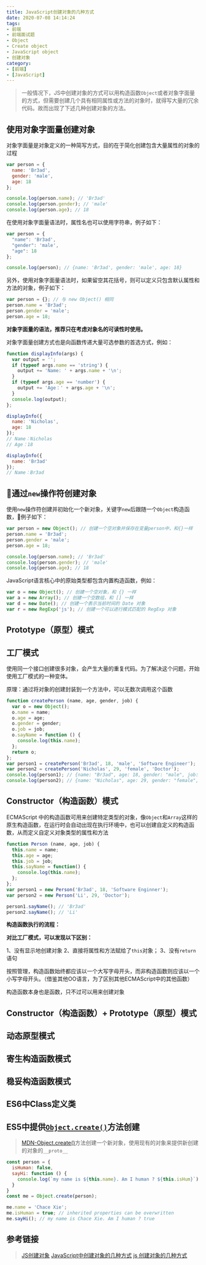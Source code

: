```yaml
---
title: JavaScript创建对象的几种方式
date: 2020-07-08 14:14:24
tags:
- 前端
- 前端面试题
- Object
- Create object
- JavaScript object
- 创建对象
category:
- [前端]
- [JavaScript]
---
```


> 一般情况下，JS中创建对象的方式可以用构造函数`Object`或者对象字面量的方式，但需要创建几个具有相同属性或方法的对象时，就得写大量的冗余代码。故而出现了下述几种创建对象的方法。

## 使用对象字面量创建对象

对象字面量是对象定义的一种简写方式，目的在于简化创建包含大量属性的对象的过程

```javascript
var person = {
  name: 'Br3ad',
  gender: 'male',
  age: 18
};

console.log(person.name); // 'Br3ad'
console.log(person.gender); // 'male'
console.log(person.age); // 18
```

在使用对象字面量语法时，属性名也可以使用字符串，例子如下：

```javascript
var person = {
  "name": 'Br3ad',
  "gender": 'male',
  "age": 18
};

console.log(person); // {name: 'Br3ad', gender: 'male', age: 18}
```

另外，使用对象字面量语法时，如果留空其花括号，则可以定义只包含默认属性和方法的对象，例子如下：

```javascript
var person = {}; // 与 new Object() 相同
person.name = 'Br3ad';
person.gender = 'male';
person.age = 18;
```

**对象字面量的语法，推荐只在考虑对象名的可读性时使用。**

对象字面量创建方式也是向函数传递大量可选参数的首选方式，例如：

```javascript
function displayInfo(args) {
  var output = '';
  if (typeof args.name == 'string') {
    output += 'Name: ' + args.name + '\n';
  }
  if (typeof args.age == 'number') {
    output += 'Age：' + args.age + '\n';
  }
  console.log(output);
};

displayInfo({
  name: 'Nicholas',
  age: 18
});
// Name：Nicholas
// Age：18

displayInfo({
  name: 'Br3ad'
});
// Name：Br3ad
```

## 通过`new`操作符创建对象

使用`new`操作符创建并初始化一个新对象，关键字`new`后跟随一个`Object`构造函数，例子如下：

```javascript
var person = new Object(); // 创建一个空对象并保存在变量person中，和{}一样
person.name = 'Br3ad';
person.gender = 'male';
person.age = 18;

console.log(person.name); // 'Br3ad'
console.log(person.gender); // 'male'
console.log(person.age); // 18
```

JavaScript语言核心中的原始类型都包含内置构造函数，例如：

```javascript
var o = new Object(); // 创建一个空对象，和 {} 一样
var a = new Array(); // 创建一个空数组，和 [] 一样
var d = new Date(); // 创建一个表示当前时间的 Date 对象
var r = new RegExp('js'); // 创建一个可以进行模式匹配的 RegExp 对象
```

## Prototype（原型）模式


## 工厂模式

使用同一个接口创建很多对象，会产生大量的重复代码。为了解决这个问题，开始使用工厂模式的一种变体。

原理：通过将对象的创建封装到一个方法中，可以无数次调用这个函数 
```javascript
function createPerson (name, age, gender, job) {
  var o = new Object();
  o.name = name;
  o.age = age;
  o.gender = gender;
  o.job = job;
  o.sayName = function () {
    console.log(this.name);
  };
  return o;
};
var person1 = createPerson('Br3ad', 18, 'male', 'Software Engineer');
var person2 = createPerson('Nicholas', 29, 'female', 'Doctor');
console.log(person1); // {name: "Br3ad", age: 18, gender: "male", job: "Software Engineer", sayName: ƒunction () {} }
console.log(person2); // {name: "Nicholas", age: 29, gender: "female", job: "Doctor", sayName: ƒunction () {} }
```

## Constructor（构造函数）模式

ECMAScript 中的构造函数可用来创建特定类型的对象，像`Object`和`Array`这样的原生构造函数，在运行时会自动出现在执行环境中，也可以创建自定义的构造函数，从而定义自定义对象类型的属性和方法

```javascript
function Person (name, age, job) {
  this.name = name;
  this.age = age;
  this.job = job;
  this.sayName = function() {
    console.log(this.name);
  };
};
var person1 = new Person('Br3ad', 18, 'Software Enginner');
var person2 = new Person('Li', 29, 'Doctor');

person1.sayName(); // 'Br3ad'
person2.sayName(); // 'Li'
```

**构造函数执行的流程：**

**对比工厂模式，可以发现以下区别：**

1、没有显示地创建对象
2、直接将属性和方法赋给了`this`对象；
3、没有`return`语句

按照管理，构造函数始终都应该以一个大写字母开头，而非构造函数则应该以一个小写字母开头。（借鉴其他OO语言，为了区别其他ECMAScript中的其他函数）

构造函数本身也是函数，只不过可以用来创建对象

## Constructor（构造函数）+ Prototype（原型）模式

## 动态原型模式

## 寄生构造函数模式

## 稳妥构造函数模式

## ES6中Class定义类

## ES5中提供[`Object.create()`](https://developer.mozilla.org/zh-CN/docs/Web/JavaScript/Reference/Global_Objects/Object/create)方法创建

> [MDN-Object.create()](https://developer.mozilla.org/zh-CN/docs/Web/JavaScript/Reference/Global_Objects/Object/create)方法创建一个新对象，使用现有的对象来提供新创建的对象的`__proto__`

```javascript
const person = {
  isHuman: false,
  sayHi: function () {
    console.log(`my name is ${this.name}. Am I human ? ${this.isHum}`)
  }
}
const me = Object.create(person);

me.name = 'Chace Xie';
me.isHuman = true; // inherited properties can be overwritten
me.sayHi(); // my name is Chace Xie. Am I human ? true
```

## 参考链接

> [JS创建对象](https://blog.csdn.net/Luck_ZZ/article/details/102984112)
> [JavaScript中创建对象的几种方式](https://juejin.im/post/5cb34b456fb9a0688a680676)
> [js 创建对象的几种方式](https://segmentfault.com/a/1190000013003584)
